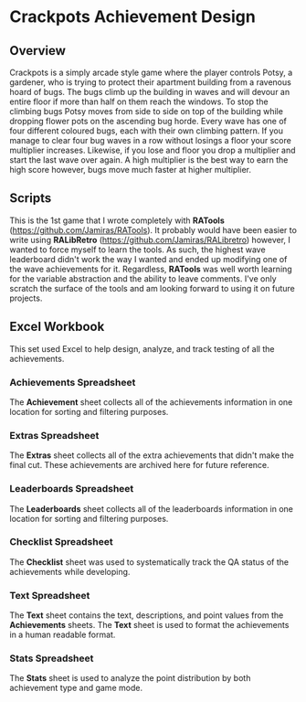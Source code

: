 # Crackpots Achievement Design
## Overview
Crackpots is a simply arcade style game where the player controls Potsy, a gardener, who is trying to protect their apartment building from a ravenous hoard of bugs. The bugs climb up the building in waves and will devour an entire floor if more than half on them reach the windows. To stop the climbing bugs Potsy moves from side to side on top of the building while dropping flower pots on the ascending bug horde. Every wave has one of four different coloured bugs, each with their own climbing pattern. If you manage to clear four bug waves in a row without losings a floor your score multiplier increases. Likewise, if you lose and floor you drop a multiplier and start the last wave over again. A high multiplier is the best way to earn the high score however, bugs move much faster at higher multiplier.
## Scripts
This is the 1st game that I wrote completely with **RATools** (https://github.com/Jamiras/RATools). It probably would have been easier to write using **RALibRetro** (https://github.com/Jamiras/RALibretro) however, I wanted to force myself to learn the tools. As such, the highest wave leaderboard didn't work the way I wanted and ended up modifying one of the wave achievements for it.  Regardless, **RATools** was well worth learning for the variable abstraction and the ability to leave comments. I've only scratch the surface of the tools and am looking forward to using it on future projects.
## Excel Workbook
This set used Excel to help design, analyze, and track testing of all the achievements.
### Achievements Spreadsheet
The **Achievement** sheet collects all of the achievements information in one location for sorting and filtering purposes.
### Extras Spreadsheet
The **Extras** sheet collects all of the extra achievements that didn't make the final cut. These achievements are archived here for future reference.
### Leaderboards Spreadsheet
The **Leaderboards** sheet collects all of the leaderboards information in one location for sorting and filtering purposes.
### Checklist Spreadsheet
The **Checklist** sheet was used to systematically track the QA status of the achievements while developing.
### Text Spreadsheet
The **Text** sheet contains the text, descriptions, and point values from the **Achievements** sheets. The **Text** sheet is used to format the achievements in a human readable format.
### Stats Spreadsheet
The **Stats** sheet is used to analyze the point distribution by both achievement type and game mode.
